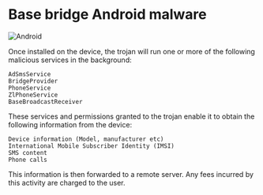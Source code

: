 # Base bridge Android malware
![Android](https://img.shields.io/badge/Android-3DDC84?style=for-the-badge&logo=android&logoColor=white)

Once installed on the device, the trojan will run one or more of the following malicious services in the background:

    AdSmsService
    BridgeProvider
    PhoneService
    ZlPhoneService
    BaseBroadcastReceiver

These services and permissions granted to the trojan enable it to obtain the following information from the device:

    Device information (Model, manufacturer etc)
    International Mobile Subscriber Identity (IMSI)
    SMS content
    Phone calls

This information is then forwarded to a remote server. Any fees incurred by this activity are charged to the user.
